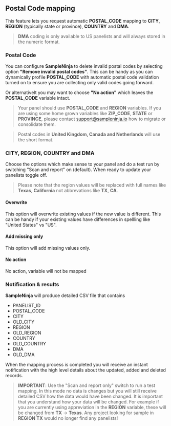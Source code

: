 ## Postal Code mapping

This feature lets you request automatic **POSTAL_CODE** mapping to **CITY**, **REGION** (typically state or province), **COUNTRY** and **DMA**.

> **DMA** coding is only available to US panelists and will always stored in the numeric format.

### Postal Code

You can configure **SampleNinja** to delete invalid postal codes by selecting option **"Remove invalid postal codes"**. This can be handy as you can dynamically profile **POSTAL_CODE** with automatic postal code validation turned on to ensure you are collecting only valid codes going forward.

Or alternativelt you may want to choose **"No action"** which leaves the **POSTAL_CODE** variable intact.

> Your panel should use **POSTAL_CODE** and **REGION** variables. If you are using some home grown variables like **ZIP_CODE**, **STATE** or **PROVINCE**, please contact support@sampleninja.io how to migrate or consolidate them.

> Postal codes in **United Kingdom, Canada and Netherlands** will use the short format.

### CITY, REGION, COUNTRY and DMA

Choose the options which make sense to your panel and do a test run by switching "Scan and report" on (default). When ready to update your panelists toggle off.

> Please note that the region values will be replaced with full names like **Texas**, **California** not abbrevations like **TX**, **CA**.

#### Overwrite
This option will overwrite existing values if the new value is different. This can be handy if your existing values have differences in spellling like "United States" vs "US".

#### Add missing only
This option will add missing values only.

#### No action
No action, variable will not be mapped

### Notification & results

**SampleNinja** will produce detailed CSV file that contains

- PANELIST_ID
- POSTAL_CODE
- CITY
- OLD_CITY
- REGION
- OLD_REGION
- COUNTRY
- OLD_COUNTRY
- DMA
- OLD_DMA

When the mapping process is completed you will receive an instant notification with the high level details about the updated, added and deleted records.

> **IMPORTANT**: Use the "Scan and report only" switch to run a test mapping. In this mode no data is changes but you will still receive detailed CSV how the data would have been changed. It is important that you understand how your data will be changed. For example if you are currently using appreviation in the **REGION** variable, these will be changed from **TX** -> **Texas**. Any project looking for sample in **REGION** **TX** would no longer find any panelists!

